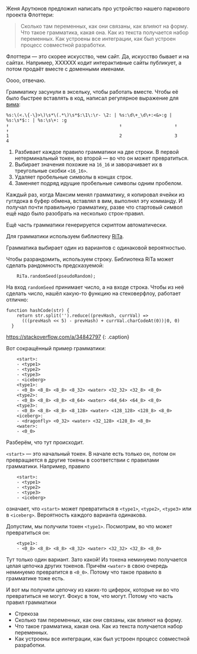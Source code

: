 Женя Арутюнов предложил написать про устройство нашего паркового проекта Флоттери:

> Сколько там переменных, как они связаны, как влияют на форму. Что такое грамматика, какая она. Как из текста получается набор переменных.
> Как устроены все интеграции, как был устроен процесс совместной разработки.

Флоттери — это скорее искусство, чем сайт. Да, искусство бывает и на сайтах. Например, ХХХХХХ кодит интерактивные сайты публикует, а потом продаёт вместе с доменными именами.

Оооо, отвечаю.


Грамматику засунули в эксельку, чтобы работать вместе.
Чтобы её было быстрее вставлять в код, написал регулярное выражение для [вима](https://en.wikipedia.org/wiki/Vim_(text_editor)):
```
%s:\(<.\{-\}>\)\s*\(.*\)\s*$:\1\:\r- \2: | %s:\d\+_\d\+:<&>:g | %s:\s*$:: | %s:\s\+: :g
↑                                          ↑                    ↑           ↑         
1                                          2                    3           4
```
1. Разбивает каждое правило грамматики на две строки. В первой нетерминальный токен, во второй — во что он может превратиться.
2. Выбирает значения похожие на `16_16` и заворачивает их в треугольные скобки `<16_16>`.
3. Удаляет пробельные символы в концах строк.
4. Заменяет подряд идущие пробельные символы одним пробелом.

Каждый раз, когда Максим менял грамматику, я копировал ячейки из гуглдока в буфер обмена, вставлял в вим, выполнял эту комманду. И получал почти правильную грамматику, разве что стартовый символ ещё надо было разобрать на несколько строк-правил.

Ещё часть грамматики генерируется скриптом автоматически.

Для грамматики используем библиотеку [RiTa](https://rednoise.org/rita/reference/index.php).

Грамматика выбирает один из вариантов с одинаковой вероятностью.

Чтобы разрандомить, используем строку. Библиотека RiTa может сделать рандомность предсказуемой:

```
	RiTa.randomSeed(pseudoRandom);
```

На вход `randomSeed` принимает число, а на входе строка. Чтобы из неё сделать число, нашёл какую-то функцию на стековерфлоу, работает отлично:

```
function hashCode(str) {
	return str.split('').reduce((prevHash, currVal) =>
	  (((prevHash << 5) - prevHash) + currVal.charCodeAt(0))|0, 0)
  }
```
https://stackoverflow.com/a/34842797
{: .caption}

Вот сокращённый пример грамматики:
```
	<start>:
	- <type1>
	- <type2>
	- <type3>
	- <iceberg>
	<type1>:
	- <0_8> <8_8> <8_8> <8_32> <water> <32_32> <32_8> <8_0>
	<type2>:
	- <0_8> <8_8> <8_8> <8_64> <water> <64_64> <64_8> <8_0>
	<type3>:
	- <0_8> <8_8> <8_8> <8_128> <water> <128_128> <128_8> <8_0>
	<iceberg>:
	- <dragonfly> <0_32> <water> <32_128> <128_8> <8_0>
	<water>:
	- <0_0>
```
Разберём, что тут происходит.

`<start>` — это начальный токен. В начале есть только он, потом он превращается в другие токены в соответствии с правилами грамматики. Например, правило
```
	<start>:
	- <type1>
	- <type2>
	- <type3>
	- <iceberg>
```
означает, что `<start>` может превратиться в `<type1>`, `<type2>`, `<type3>` или в `<iceberg>`. Вероятность каждого варианта одинакова.

Допустим, мы получили токен `<type1>`. Посмотрим, во что может превратиться он:
```
	<type1>:
	- <0_8> <8_8> <8_8> <8_32> <water> <32_32> <32_8> <8_0>
```

Тут только один вариант. Зато какой! Из токена неминуемо получается целая цепочка других токенов. Причём `<water>` в свою очередь неминуемо превратится в `<0_0>`. Потому что такое правило в грамматике тоже есть.

И вот мы получили цепочку из каких-то циферок, которые ни во что превратиться не могут. Фокус в том, что могут. Потому что часть правил грамматики 



- Стрекоза
- Сколько там переменных, как они связаны, как влияют на форму. 
- Что такое грамматика, какая она. Как из текста получается набор переменных.
- Как устроены все интеграции, как был устроен процесс совместной разработки.

